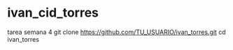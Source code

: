 # ivan_cid_torres
tarea semana 4
git clone https://github.com/TU_USUARIO/ivan_torres.git
cd ivan_torres
